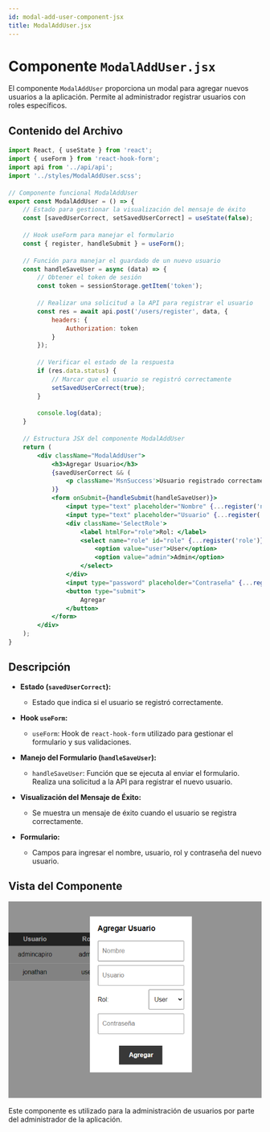 ```yaml
---
id: modal-add-user-component-jsx
title: ModalAddUser.jsx
---
```


# Componente `ModalAddUser.jsx`

El componente `ModalAddUser` proporciona un modal para agregar nuevos usuarios a la aplicación. Permite al administrador registrar usuarios con roles específicos.

## Contenido del Archivo

```jsx
import React, { useState } from 'react';
import { useForm } from 'react-hook-form';
import api from '../api/api';
import '../styles/ModalAddUser.scss';

// Componente funcional ModalAddUser
export const ModalAddUser = () => {
    // Estado para gestionar la visualización del mensaje de éxito
    const [savedUserCorrect, setSavedUserCorrect] = useState(false);

    // Hook useForm para manejar el formulario
    const { register, handleSubmit } = useForm();

    // Función para manejar el guardado de un nuevo usuario
    const handleSaveUser = async (data) => {
        // Obtener el token de sesión
        const token = sessionStorage.getItem('token');

        // Realizar una solicitud a la API para registrar el usuario
        const res = await api.post('/users/register', data, {
            headers: {
                Authorization: token
            }
        });

        // Verificar el estado de la respuesta
        if (res.data.status) {
            // Marcar que el usuario se registró correctamente
            setSavedUserCorrect(true);
        }

        console.log(data);
    }

    // Estructura JSX del componente ModalAddUser
    return (
        <div className="ModalAddUser">
            <h3>Agregar Usuario</h3>
            {savedUserCorrect && (
                <p className='MsnSuccess'>Usuario registrado correctamente</p>
            )}
            <form onSubmit={handleSubmit(handleSaveUser)}>
                <input type="text" placeholder="Nombre" {...register('name')} required />
                <input type="text" placeholder="Usuario" {...register('username')} required />
                <div className='SelectRole'>
                    <label htmlFor="role">Rol: </label>
                    <select name="role" id="role" {...register('role')} required>
                        <option value="user">User</option>
                        <option value="admin">Admin</option>
                    </select>
                </div>
                <input type="password" placeholder="Contraseña" {...register('password')} required />
                <button type="submit">
                    Agregar
                </button>
            </form>
        </div>
    );
}
```

## Descripción

- **Estado (`savedUserCorrect`):**
  - Estado que indica si el usuario se registró correctamente.

- **Hook `useForm`:**
  - `useForm`: Hook de `react-hook-form` utilizado para gestionar el formulario y sus validaciones.

- **Manejo del Formulario (`handleSaveUser`):**
  - `handleSaveUser`: Función que se ejecuta al enviar el formulario. Realiza una solicitud a la API para registrar el nuevo usuario.

- **Visualización del Mensaje de Éxito:**
  - Se muestra un mensaje de éxito cuando el usuario se registra correctamente.

- **Formulario:**
  - Campos para ingresar el nombre, usuario, rol y contraseña del nuevo usuario.

## Vista del Componente

![modal usuario](/img/modaluser.png)

Este componente es utilizado para la administración de usuarios por parte del administrador de la aplicación.
